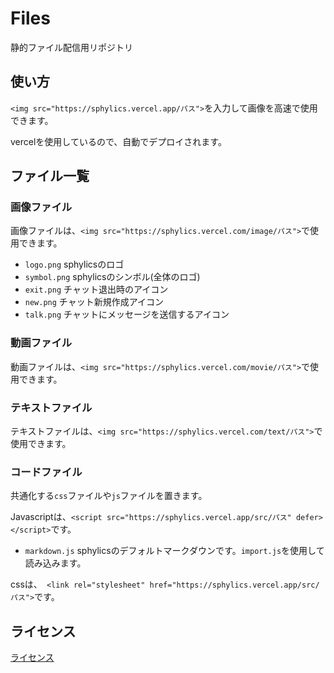 # Files

静的ファイル配信用リポジトリ

## 使い方

`<img src="https://sphylics.vercel.app/パス">`を入力して画像を高速で使用できます。

vercelを使用しているので、自動でデプロイされます。

## ファイル一覧

### 画像ファイル

画像ファイルは、`<img src="https://sphylics.vercel.com/image/パス">`で使用できます。

- `logo.png` sphylicsのロゴ
- `symbol.png` sphylicsのシンボル(全体のロゴ)
- `exit.png` チャット退出時のアイコン
- `new.png` チャット新規作成アイコン
- `talk.png` チャットにメッセージを送信するアイコン

### 動画ファイル

動画ファイルは、`<img src="https://sphylics.vercel.com/movie/パス">`で使用できます。

### テキストファイル

テキストファイルは、`<img src="https://sphylics.vercel.com/text/パス">`で使用できます。

### コードファイル

共通化する`css`ファイルや`js`ファイルを置きます。

Javascriptは、`<script src="https://sphylics.vercel.app/src/パス" defer></script>`です。

- `markdown.js` sphylicsのデフォルトマークダウンです。`import.js`を使用して読み込みます。

cssは、` <link rel="stylesheet" href="https://sphylics.vercel.app/src/パス">`です。

## ライセンス

[ライセンス](licence.md)